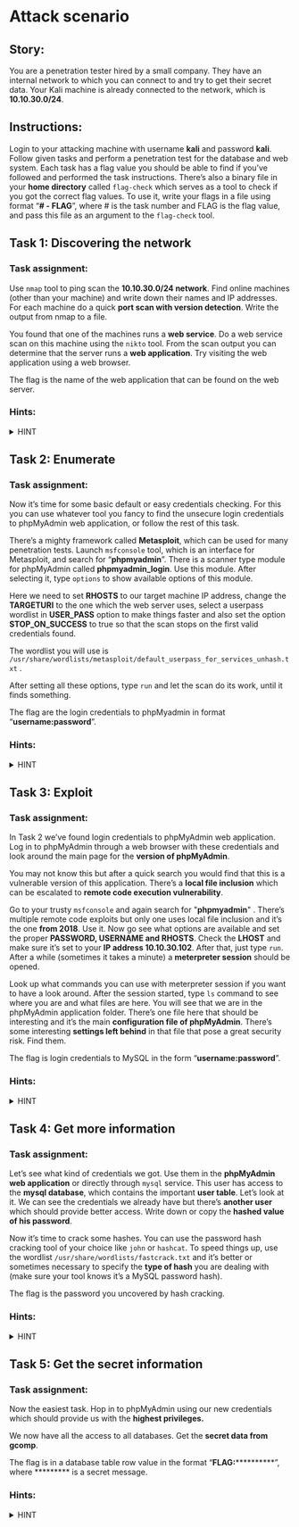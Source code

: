 # Attack scenario

## Story:

You are a penetration tester hired by a small company. They have an internal network to which you can connect to and try to get their secret data. Your Kali machine is already connected to the network, which is **10.10.30.0/24**.

## Instructions:

Login to your attacking machine with username **kali** and password **kali**. Follow given tasks and perform a penetration test for the database and web system. Each task has a flag value you should be able to find if you’ve followed and performed the task instructions. There’s also a binary file in your **home directory** called `flag-check` which serves as a tool to check if you got the correct flag values. To use it, write your flags in a file using format “**# - FLAG**”, where # is the task number and FLAG is the flag value, and pass this file as an argument to the `flag-check` tool.

## Task 1: Discovering the network

### Task assignment:

Use `nmap` tool to ping scan the **10.10.30.0/24 network**. Find online machines (other than your machine) and write down their names and IP addresses. For each machine do a quick **port scan with version detection**. Write the output from nmap to a file.

You found that one of the machines runs a **web service**. Do a web service scan on this machine using the `nikto` tool. From the scan output you can determine that the server runs a **web application**. Try visiting the web application using a web browser.

The flag is the name of the web application that can be found on the web server.

### Hints:
<details>
  <summary>HINT</summary>
  
 -   `man nmap`
-   Look at the `-sV` option for `nmap`.
-   `man nikto`
-   Output from the `nikto` tool shows you some interesting directories it found, which suggest the presence of a well known web application.
</details>

## Task 2: Enumerate 

### Task assignment:

Now it’s time for some basic default or easy credentials checking. For this you can use whatever tool you fancy to find the unsecure login credentials to phpMyAdmin web application, or follow the rest of this task. 

There’s a mighty framework called **Metasploit**, which can be used for many penetration tests. Launch `msfconsole` tool, which is an interface for Metasploit, and search for “**phpmyadmin**”. There is a scanner type module for phpMyAdmin called **phpmyadmin_login**. Use this module. After selecting it, type `options` to show available options of this module.

Here we need to set **RHOSTS** to our target machine IP address, change the **TARGETURI** to the one which the web server uses, select a userpass wordlist in **USER_PASS** option to make things faster and also set the option **STOP_ON_SUCCESS** to true so that the scan stops on the first valid credentials found.

The wordlist you will use is `/usr/share/wordlists/metasploit/default_userpass_for_services_unhash.txt` .

After setting all these options, type `run` and let the scan do its work, until it finds something.

The flag are the login credentials to phpMyadmin in format “**username:password**”.

### Hints:
<details>
  <summary>HINT</summary>

-   Here are the `msfconsole` commands you will need to use: `search`, `use`, `options`, `set`, `run`
-   When you start `msfconsole` and search for “phpmyadmin“, you can type `use #`, where # is the number of the search result.
-   For the TARGETURI option, remember from Task 1 what was the main directory of the web application and just put it before the `/index.php` that’s set as default.
</details>

## Task 3: Exploit

### Task assignment:

In Task 2 we’ve found login credentials to phpMyAdmin web application. Log in to phpMyAdmin through a web browser with these credentials and look around the main page for the **version of phpMyAdmin**. 

You may not know this but after a quick search you would find that this is a vulnerable version of this application. There’s a **local file inclusion** which can be escalated to **remote code execution vulnerability**. 

Go to your trusty `msfconsole` and again search for "**phpmyadmin**" . There’s multiple remote code exploits but only one uses local file inclusion and it’s the one **from 2018**. Use it. Now go see what options are available and set the proper **PASSWORD, USERNAME and RHOSTS**. Check the **LHOST** and make sure it’s set to your **IP address 10.10.30.102**. After that, just type `run`. After a while (sometimes it takes a minute) a **meterpreter session** should be opened. 

Look up what commands you can use with meterpreter session if you want to have a look around. After the session started, type `ls` command to see where you are and what files are here. You will see that we are in the phpMyAdmin application folder. There’s one file here that should be interesting and it’s the main **configuration file of phpMyAdmin**. There’s some interesting **settings left behind** in that file that pose a great security risk. Find them.

The flag is login credentials to MySQL in the form “**username:password**”.

### Hints:
<details>
  <summary>HINT</summary>
 
 -   The exploit module is called “phpmyadmin_lfi_rce”
-   Set the user and password to the ones you found in Task 2
-   The configuration file of phpMyAdmin is called `config.inc.php`
-   Look a the bottom of the file
</details>
  

## Task 4: Get more information

### Task assignment:

Let’s see what kind of credentials we got. Use them in the **phpMyAdmin web application** or directly through `mysql` service. This user has access to the **mysql database**, which contains the important **user table**. Let’s look at it. We can see the credentials we already have but there’s **another user** which should provide better access. Write down or copy the **hashed value of his password**.

Now it’s time to crack some hashes. You can use the password hash cracking tool of your choice like `john` or `hashcat`. To speed things up, use the wordlist `/usr/share/wordlists/fastcrack.txt` and it’s better or sometimes necessary to specify the **type of hash** you are dealing with (make sure your tool knows it’s a MySQL password hash).

The flag is the password you uncovered by hash cracking.

### Hints:
<details>
  <summary>HINT</summary>

-   The user we are interested in is the root user with host set to “%”
-   For `hashcat`, the hash mode is 300 and the hash has no leading “*” character
-   For `john`, the format is “mysql-sha1” and the hash has a leading “*” character
</details>
  

## Task 5: Get the secret information

### Task assignment:

Now the easiest task. Hop in to phpMyAdmin using our new credentials which should provide us with the **highest privileges.**

We now have all the access to all databases. Get the **secret data from gcomp**.

The flag is in a database table row value in the format “**FLAG:************”, where ********* is a secret message.

### Hints:
<details>
  <summary>HINT</summary>
 
 - Just get the flag in gcomp -> secret_data -> third row. It’s not that hard to find it.
</details>
  